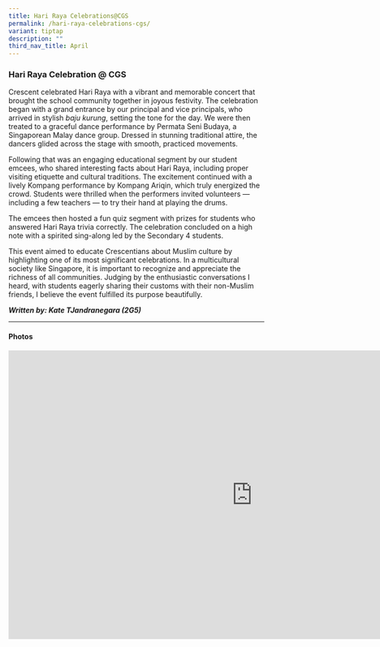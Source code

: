 ```yaml
---
title: Hari Raya Celebrations@CGS
permalink: /hari-raya-celebrations-cgs/
variant: tiptap
description: ""
third_nav_title: April
---
```

<h3>Hari Raya Celebration @ CGS</h3>
<p>Crescent celebrated Hari Raya with a vibrant and memorable concert that
brought the school community together in joyous festivity. The celebration
began with a grand entrance by our principal and vice principals, who arrived
in stylish <em>baju kurung</em>, setting the tone for the day. We were then
treated to a graceful dance performance by Permata Seni Budaya, a Singaporean
Malay dance group. Dressed in stunning traditional attire, the dancers
glided across the stage with smooth, practiced movements.</p>
<p>Following that was an engaging educational segment by our student emcees,
who shared interesting facts about Hari Raya, including proper visiting
etiquette and cultural traditions. The excitement continued with a lively
Kompang performance by Kompang Ariqin, which truly energized the crowd.
Students were thrilled when the performers invited volunteers — including
a few teachers — to try their hand at playing the drums.</p>
<p>The emcees then hosted a fun quiz segment with prizes for students who
answered Hari Raya trivia correctly. The celebration concluded on a high
note with a spirited sing-along led by the Secondary 4 students.</p>
<p>This event aimed to educate Crescentians about Muslim culture by highlighting
one of its most significant celebrations. In a multicultural society like
Singapore, it is important to recognize and appreciate the richness of
all communities. Judging by the enthusiastic conversations I heard, with
students eagerly sharing their customs with their non-Muslim friends, I
believe the event fulfilled its purpose beautifully.</p>
<p></p>
<p><strong><em>Written by: Kate TJandranegara (2G5)</em></strong>
<br>
</p>
<hr>
<h4>Photos</h4>
<div class="iframe-wrapper">
<iframe height="569" width="960" allowfullscreen="true" frameborder="0" src="https://docs.google.com/presentation/d/e/2PACX-1vQIGL_o6z2sEMuXwlIybKusxjTXa2CBt3iYyEKX-j7xdYF5pNLD63FydfuO6iGeBuSUFqMkKooj_CIE/pubembed?start=true&amp;loop=true&amp;delayms=3000"></iframe>
</div>
<h4><br></h4>
<p></p>